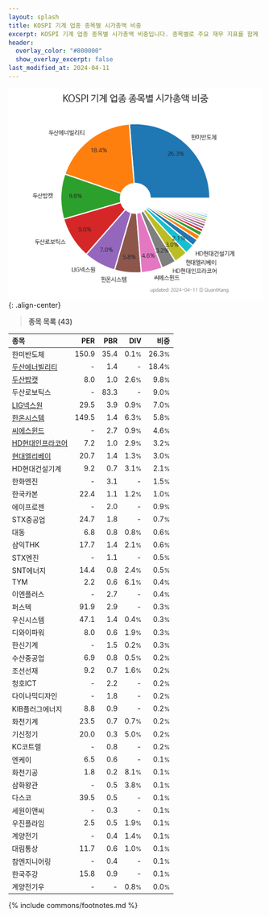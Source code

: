 ```yaml
---
layout: splash
title: KOSPI 기계 업종 종목별 시가총액 비중
excerpt: KOSPI 기계 업종 종목별 시가총액 비중입니다. 종목별로 주요 재무 지표를 함께 표시합니다.
header:
  overlay_color: "#800000"
  show_overlay_excerpt: false
last_modified_at: 2024-04-11
---
```



![KOSPI 기계 업종 종목별 시가총액 비중](/stats/sector/images/kospi_업종_기계_종목.png){: .align-center}


> **종목 목록 (43)**<a id="list"></a>

| **종목** | **PER** | **PBR** | **DIV** | **비중** |
| :------- | ------: | ------: | ------: | -------: |
| 한미반도체 | 150.9 | 35.4 | 0.1<small>%</small> | 26.3<small>%</small> |
| [두산에너빌리티](/034020/) | - | 1.4 | - | 18.4<small>%</small> |
| [두산밥캣](/241560/) | 8.0 | 1.0 | 2.6<small>%</small> | 9.8<small>%</small> |
| 두산로보틱스 | - | 83.3 | - | 9.0<small>%</small> |
| [LIG넥스원](/079550/) | 29.5 | 3.9 | 0.9<small>%</small> | 7.0<small>%</small> |
| [한온시스템](/018880/) | 149.5 | 1.4 | 6.3<small>%</small> | 5.8<small>%</small> |
| [씨에스윈드](/112610/) | - | 2.7 | 0.9<small>%</small> | 4.6<small>%</small> |
| [HD현대인프라코어](/042670/) | 7.2 | 1.0 | 2.9<small>%</small> | 3.2<small>%</small> |
| [현대엘리베이](/017800/) | 20.7 | 1.4 | 1.3<small>%</small> | 3.0<small>%</small> |
| HD현대건설기계 | 9.2 | 0.7 | 3.1<small>%</small> | 2.1<small>%</small> |
| 한화엔진 | - | 3.1 | - | 1.5<small>%</small> |
| 한국카본 | 22.4 | 1.1 | 1.2<small>%</small> | 1.0<small>%</small> |
| 에이프로젠 | - | 2.0 | - | 0.9<small>%</small> |
| STX중공업 | 24.7 | 1.8 | - | 0.7<small>%</small> |
| 대동 | 6.8 | 0.8 | 0.8<small>%</small> | 0.6<small>%</small> |
| 삼익THK | 17.7 | 1.4 | 2.1<small>%</small> | 0.6<small>%</small> |
| STX엔진 | - | 1.1 | - | 0.5<small>%</small> |
| SNT에너지 | 14.4 | 0.8 | 2.4<small>%</small> | 0.5<small>%</small> |
| TYM | 2.2 | 0.6 | 6.1<small>%</small> | 0.4<small>%</small> |
| 이엔플러스 | - | 2.7 | - | 0.4<small>%</small> |
| 퍼스텍 | 91.9 | 2.9 | - | 0.3<small>%</small> |
| 우신시스템 | 47.1 | 1.4 | 0.4<small>%</small> | 0.3<small>%</small> |
| 디와이파워 | 8.0 | 0.6 | 1.9<small>%</small> | 0.3<small>%</small> |
| 한신기계 | - | 1.5 | 0.2<small>%</small> | 0.3<small>%</small> |
| 수산중공업 | 6.9 | 0.8 | 0.5<small>%</small> | 0.2<small>%</small> |
| 조선선재 | 9.2 | 0.7 | 1.6<small>%</small> | 0.2<small>%</small> |
| 청호ICT | - | 2.2 | - | 0.2<small>%</small> |
| 다이나믹디자인 | - | 1.8 | - | 0.2<small>%</small> |
| KIB플러그에너지 | 8.8 | 0.9 | - | 0.2<small>%</small> |
| 화천기계 | 23.5 | 0.7 | 0.7<small>%</small> | 0.2<small>%</small> |
| 기신정기 | 20.0 | 0.3 | 5.0<small>%</small> | 0.2<small>%</small> |
| KC코트렐 | - | 0.8 | - | 0.2<small>%</small> |
| 엔케이 | 6.5 | 0.6 | - | 0.1<small>%</small> |
| 화천기공 | 1.8 | 0.2 | 8.1<small>%</small> | 0.1<small>%</small> |
| 삼화왕관 | - | 0.5 | 3.8<small>%</small> | 0.1<small>%</small> |
| 다스코 | 39.5 | 0.5 | - | 0.1<small>%</small> |
| 세원이앤씨 | - | 0.3 | - | 0.1<small>%</small> |
| 우진플라임 | 2.5 | 0.5 | 1.9<small>%</small> | 0.1<small>%</small> |
| 계양전기 | - | 0.4 | 1.4<small>%</small> | 0.1<small>%</small> |
| 대림통상 | 11.7 | 0.6 | 1.0<small>%</small> | 0.1<small>%</small> |
| 참엔지니어링 | - | 0.4 | - | 0.1<small>%</small> |
| 한국주강 | 15.8 | 0.9 | - | 0.1<small>%</small> |
| 계양전기우 | - | - | 0.8<small>%</small> | 0.0<small>%</small> |

{% include commons/footnotes.md %}